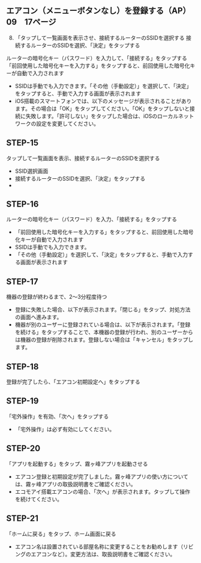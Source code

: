## エアコン（メニューボタンなし）を登録する（AP）09　17ページ
8. 「タップして一覧画面を表示させ、接続するルーターのSSIDを選択する
接続するルーターのSSIDを選択、「決定」をタップする

ルーターの暗号化キー（パスワード）を入力して、「接続する」をタップする
「前回使用した暗号化キーを入力する」をタップすると、前回使用した暗号化キーが自動で入力されます

* SSIDは手動でも入力できます。「その他（手動設定）」を選択して、「決定」をタップすると、手動で入力する画面が表示されます
* iOS搭載のスマートフォンでは、以下のメッセージが表示されることがあります。その場合は「OK」をタップしてください。「OK」をタップしないと接続に失敗します。「許可しない」をタップした場合は、iOSのローカルネットワークの設定を変更してください。



## STEP-15
タップして一覧画面を表示、接続するルーターのSSIDを選択する
* SSID選択画面
* 接続するルーターのSSIDを選択、「決定」をタップする
* 

## STEP-16
ルーターの暗号化キー（パスワード）を入力、「接続する」をタップする
* 「前回使用した暗号化キーを入力する」をタップすると、前回使用した暗号化キーが自動で入力されます
* SSIDは手動でも入力できます。
* 「その他（手動設定）」を選択して、「決定」をタップすると、手動で入力する画面が表示されます

## STEP-17
機器の登録が終わるまで、2～3分程度待つ
* 登録に失敗した場合、以下が表示されます。「閉じる」をタップ、対処方法の画面へ進みます。
* 機器が別のユーザーに登録されている場合は、以下が表示されます。「登録を続ける」をタップすることで、本機器の登録が行われ、別のユーザーからは機器の登録が削除されます。登録しない場合は「キャンセル」をタップします。

## STEP-18
登録が完了したら、「エアコン初期設定へ」をタップする

## STEP-19
「宅外操作」を有効、「次へ」をタップする
* 「宅外操作」は必ず有効にしてください。

## STEP-20
「アプリを起動する」をタップ、霧ヶ峰アプリを起動させる
* エアコン登録と初期設定が完了しました。霧ヶ峰アプリの使い方については、霧ヶ峰アプリの取扱説明書をご確認ください。
* エコモアイ搭載エアコンの場合、「次へ」が表示されます。タップして操作を続けてください。

## STEP-21
「ホームに戻る」をタップ、ホーム画面に戻る
* エアコン名は設置されている部屋名称に変更することをお勧めします（リビングのエアコンなど）。変更方法は、取扱説明書をご確認ください。